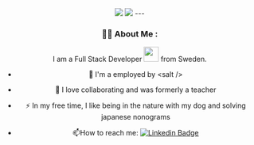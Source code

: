 

<div id="header" align="center">
  <img src="https://camo.githubusercontent.com/af08f11d5bbe17381b1357ebcd0a347e312fc921837d66e32b19b7ff686d6542/68747470733a2f2f6d656469612e67697068792e636f6d2f6d656469612f6870586448506646493577544142644478392f67697068792e676966"/>
<a href="https://www.linkedin.com/in/lotten-wester/"><img src="https://img.shields.io/badge/LinkedIn-blue?logo=linkedin&logoColor=white&style=for-the-badge
" /></a>
---

### :woman_technologist: About Me :
I am a Full Stack Developer <img src="https://media.giphy.com/media/WUlplcMpOCEmTGBtBW/giphy.gif" width="30"> from Sweden.
- :telescope: I'm a employed by &lt;salt /&gt;

- :seedling: I love collaborating and was formerly a teacher

- :zap: In my free time, I like being in the nature with my dog and solving japanese nonograms

- :mailbox:How to reach me: [![Linkedin Badge](https://img.shields.io/badge/-kakbar-blue?style=flat&logo=Linkedin&logoColor=white)]([your-linkedin-url](https://www.linkedin.com/in/lotten-wester))
</div>
<!--
**tamtaram/tamtaram** is a ✨ _special_ ✨ repository because its `README.md` (this file) appears on your GitHub profile.

Here are some ideas to get you started:

- 🔭 I’m currently working on ...
- 🌱 I’m currently learning ...
- 👯 I’m looking to collaborate on ...
- 🤔 I’m looking for help with ...
- 💬 Ask me about ...
- 📫 How to reach me: ...
- 😄 Pronouns: ...
- ⚡ Fun fact: ...
-->
